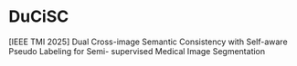 # DuCiSC
[IEEE TMI 2025] Dual Cross-image Semantic Consistency with Self-aware Pseudo Labeling for Semi- supervised Medical Image Segmentation

